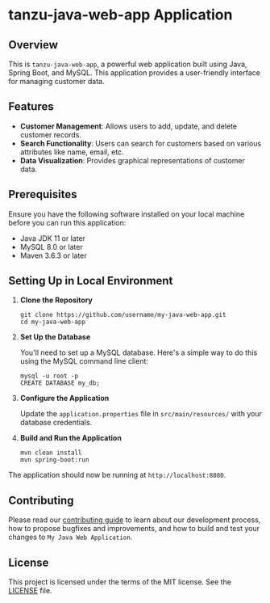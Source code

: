 # tanzu-java-web-app Application

## Overview

This is `tanzu-java-web-app`, a powerful web application built using Java, Spring Boot, and MySQL. This application provides a user-friendly interface for managing customer data.

## Features

- **Customer Management**: Allows users to add, update, and delete customer records.
- **Search Functionality**: Users can search for customers based on various attributes like name, email, etc.
- **Data Visualization**: Provides graphical representations of customer data.

## Prerequisites

Ensure you have the following software installed on your local machine before you can run this application:

- Java JDK 11 or later
- MySQL 8.0 or later
- Maven 3.6.3 or later

## Setting Up in Local Environment

1. **Clone the Repository**
    
    ```shell
    git clone https://github.com/username/my-java-web-app.git
    cd my-java-web-app
    ```

2. **Set Up the Database**

   You'll need to set up a MySQL database. Here's a simple way to do this using the MySQL command line client:

    ```shell
    mysql -u root -p
    CREATE DATABASE my_db;
    ```

3. **Configure the Application**

   Update the `application.properties` file in `src/main/resources/` with your database credentials.

4. **Build and Run the Application**

    ```shell
    mvn clean install
    mvn spring-boot:run
    ```

The application should now be running at `http://localhost:8080`.

## Contributing

Please read our [contributing guide](CONTRIBUTING.md) to learn about our development process, how to propose bugfixes and improvements, and how to build and test your changes to `My Java Web Application`.

## License

This project is licensed under the terms of the MIT license. See the [LICENSE](LICENSE) file.
